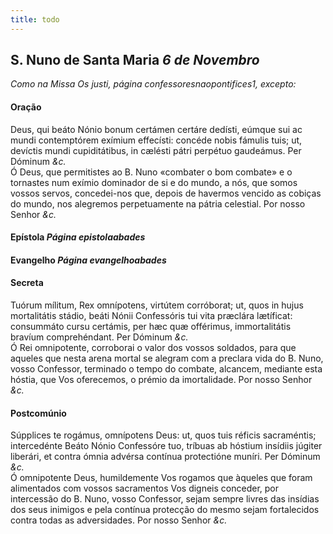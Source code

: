```yaml
---
title: todo
---
```

<h2 class="text-center">S. Nuno de Santa Maria <em>6 de Novembro</em></h2>

<em>Como na Missa Os justi, página confessoresnaopontifices1, excepto:</em>

<h4 class="text-center">Oração</h4>
<div class="container-fluid">
<div class="row">
<div class="dropcap text-justify">
Deus, qui beáto Nónio bonum certámen certáre dedísti, eúmque sui ac mundi contemptórem exímium effecísti: concéde nobis fámulis tuis; ut, devíctis mundi cupiditátibus, in cælésti pátri perpétuo gaudeámus. Per Dóminum <em>&c.</em>
</div>
<div class="dropcap text-justify">
Ó Deus, que permitistes ao B. Nuno «combater o bom combate» e o tornastes num exímio dominador de si e do mundo, a nós, que somos vossos servos, concedei-nos que, depois de havermos vencido as cobiças do mundo, nos alegremos perpetuamente na pátria celestial. Por nosso Senhor <em>&c.</em>
</div>
</div>
</div>

<h4 class="text-center">Epístola <em>Página epistolaabades</em></h4>

<h4 class="text-center">Evangelho <em>Página evangelhoabades</em></h4>

<h4 class="text-center">Secreta</h4>
<div class="container-fluid">
<div class="row">
<div class="dropcap text-justify">
Tuórum mílitum, Rex omnípotens, virtútem corróborat; ut, quos in hujus mortalitátis stádio, beáti Nónii Confessóris tui vita præclára lætíficat: consummáto cursu certámis, per hæc quæ offérimus, immortalitátis bravíum comprehéndant. Per Dóminum <em>&c.</em>
</div>
<div class="dropcap text-justify">
Ó Rei omnipotente, corroborai o valor dos vossos soldados, para que aqueles que nesta arena mortal se alegram com a preclara vida do B. Nuno, vosso Confessor, terminado o tempo do combate, alcancem, mediante esta hóstia, que Vos oferecemos, o prémio da imortalidade. Por nosso Senhor <em>&c.</em>
</div>
</div>
</div>

<h4 class="text-center">Postcomúnio</h4>
<div class="container-fluid">
<div class="row">
<div class="dropcap text-justify">
Súpplices te rogámus, omnípotens Deus: ut, quos tuis réficis sacraméntis; intercedénte Beáto Nónio Confessóre tuo, tríbuas ab hóstium insídiis júgiter liberári, et contra ómnia advérsa contínua protectióne muníri. Per Dóminum <em>&c.</em>
</div>
<div class="dropcap text-justify">
Ó omnipotente Deus, humildemente Vos rogamos que àqueles que foram alimentados com vossos sacramentos Vos digneis conceder, por intercessão do B. Nuno, vosso Confessor, sejam sempre livres das insídias dos seus inimigos e pela contínua protecção do mesmo sejam fortalecidos contra todas as adversidades. Por nosso Senhor <em>&c.</em>
</div>
</div>
</div>
